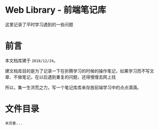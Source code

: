 # Web Library - 前端笔记库
这里记录了平时学习遇到的一些问题

# 前言
本文档库建于 ` 2018/12/24 `。

建文档库目的是为了记录一下在折腾学习的时候的操作笔记，如果学习而不写文章、不做笔记，在以后遇到重复的问题，还得慢慢去网上找

所以，集一生洪荒之力，写一个笔记库库来存放前端学习中的点点滴滴。

# 文件目录
    未完善...
